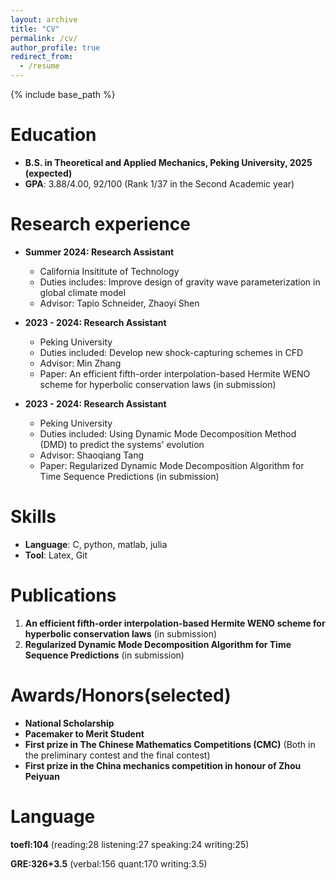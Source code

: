 ```yaml
---
layout: archive
title: "CV"
permalink: /cv/
author_profile: true
redirect_from:
  - /resume
---
```


{% include base_path %}

Education
======
* $\textbf{B.S. in Theoretical and Applied Mechanics, Peking University, 2025 (expected)}$
* $\textbf{GPA}$: 3.88/4.00, 92/100 (Rank 1/37 in the Second Academic year)

Research experience
======
* $\textbf{Summer 2024: Research Assistant}$
  * California Insititute of Technology
  * Duties includes: Improve design of gravity wave parameterization in global climate model
  * Advisor: Tapio Schneider, Zhaoyi Shen

* $\textbf{2023 - 2024: Research Assistant}$
  * Peking University
  * Duties included: Develop new shock-capturing schemes in CFD
  * Advisor: Min Zhang
  * Paper: An efficient fifth-order interpolation-based Hermite WENO scheme for hyperbolic conservation laws (in submission)

* $\textbf{2023 - 2024: Research Assistant}$
  * Peking University
  * Duties included: Using Dynamic Mode Decomposition Method (DMD) to predict the systems' evolution
  * Advisor: Shaoqiang Tang
  * Paper: Regularized Dynamic Mode Decomposition Algorithm for Time Sequence Predictions (in submission)
  
Skills
======
* $\textbf{Language}$: C, python, matlab, julia
* $\textbf{Tool}$: Latex, Git
  

Publications
======
1. $\textbf{An efficient fifth-order interpolation-based Hermite WENO scheme for hyperbolic conservation laws}$ (in submission)
2. $\textbf{Regularized Dynamic Mode Decomposition Algorithm for Time Sequence Predictions}$ (in submission)



Awards/Honors(selected)
======
* $\textbf{National Scholarship}$
* $\textbf{Pacemaker to Merit Student}$ 
* $\textbf{First prize in The Chinese Mathematics Competitions (CMC)}$ (Both in the preliminary contest and the final contest)
* $\textbf{First prize in the China mechanics competition in honour of Zhou Peiyuan}$

Language
======
$\textbf{toefl:104}$ (reading:28 listening:27 speaking:24 writing:25)

$\textbf{GRE:326+3.5}$ (verbal:156 quant:170 writing:3.5)


